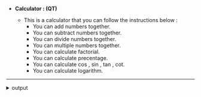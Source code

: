 - **Calculator : (QT)** 

  - This is a calculator that you can follow the instructions below :
    - You can add numbers together.
    - You can subtract numbers together.
    - You can divide numbers together.
    - You can multiple numbers together.
    - You can calculate factorial.
    - You can calculate precentage.
    - You can calculate cos , sin , tan , cot.
    - You can calculate logarithm.

   
---
 
  <details>
      <summary>output</summary>
      <br>
      <img src="https://github.com/hedieh-hj/os-lab/blob/master/14/design.png?raw=true" width="350" title="summery of output">

  </details>


